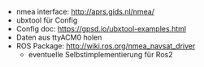 - nmea interface: http://aprs.gids.nl/nmea/
- ubxtool für Config
- Config doc: https://gpsd.io/ubxtool-examples.html
- Daten aus ttyACM0 holen
- ROS Package: http://wiki.ros.org/nmea_navsat_driver
    - eventuelle Selbstimplementierung für Ros2